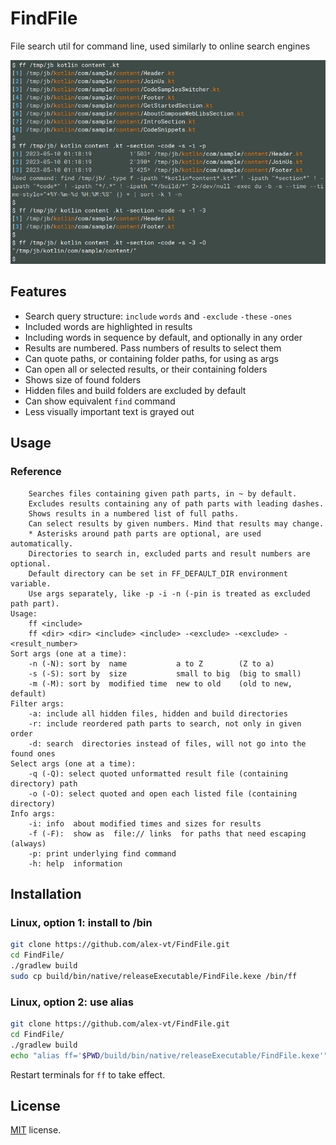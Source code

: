 # FindFile

File search util for command line, used similarly to online search engines

![Example](example/example.png)

## Features

* Search query structure: `include` `words` and `-exclude` `-these` `-ones`
* Included words are highlighted in results
* Including words in sequence by default, and optionally in any order
* Results are numbered. Pass numbers of results to select them
* Can quote paths, or containing folder paths, for using as args
* Can open all or selected results, or their containing folders
* Shows size of found folders
* Hidden files and build folders are excluded by default
* Can show equivalent `find` command
* Less visually important text is grayed out


## Usage

### Reference

```
    Searches files containing given path parts, in ~ by default.
    Excludes results containing any of path parts with leading dashes.
    Shows results in a numbered list of full paths.
    Can select results by given numbers. Mind that results may change.
    * Asterisks around path parts are optional, are used automatically.
    Directories to search in, excluded parts and result numbers are optional.
    Default directory can be set in FF_DEFAULT_DIR environment variable.
    Use args separately, like -p -i -n (-pin is treated as excluded path part).
Usage:
    ff <include>
    ff <dir> <dir> <include> <include> -<exclude> -<exclude> -<result_number>
Sort args (one at a time):
    -n (-N): sort by  name           a to Z        (Z to a)
    -s (-S): sort by  size           small to big  (big to small)
    -m (-M): sort by  modified time  new to old    (old to new, default)
Filter args:
    -a: include all hidden files, hidden and build directories
    -r: include reordered path parts to search, not only in given order
    -d: search  directories instead of files, will not go into the found ones
Select args (one at a time):
    -q (-Q): select quoted unformatted result file (containing directory) path
    -o (-O): select quoted and open each listed file (containing directory)
Info args:
    -i: info  about modified times and sizes for results
    -f (-F):  show as  file:// links  for paths that need escaping  (always)
    -p: print underlying find command
    -h: help  information
```


## Installation

### Linux, option 1: install to /bin

```sh
git clone https://github.com/alex-vt/FindFile.git
cd FindFile/
./gradlew build
sudo cp build/bin/native/releaseExecutable/FindFile.kexe /bin/ff
```

### Linux, option 2: use alias

```sh
git clone https://github.com/alex-vt/FindFile.git
cd FindFile/
./gradlew build
echo "alias ff='$PWD/build/bin/native/releaseExecutable/FindFile.kexe'" >> ~/.bashrc
```

Restart terminals for `ff` to take effect.


## License

[MIT](LICENSE) license.
